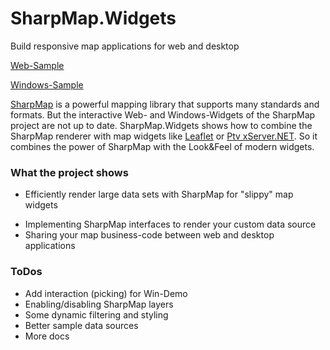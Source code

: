 # SharpMap.Widgets
Build responsive map applications for web and desktop

[Web-Sample](http://80.146.239.139/SharpMap.Widgets/)

[Windows-Sample](/Doc/SharpMap.Win.png)

[SharpMap](https://sharpmap.codeplex.com/) is a powerful mapping library that supports many standards and formats.
But the interactive Web- and Windows-Widgets of the SharpMap project are not up to date.
SharpMap.Widgets shows how to combine the SharpMap renderer with map widgets 
like [Leaflet](http://leafletjs.com/) or [Ptv xServer.NET](http://xserver.ptvgroup.com/en-uk/cookbook/explore/xserver-net-demo-center/).
So it combines the power of SharpMap with the Look&Feel of modern widgets.

### What the project shows
* Efficiently render large data sets with SharpMap for "slippy" map widgets
+ Implementing SharpMap interfaces to render your custom data source
+ Sharing your map business-code between web and desktop applications

### ToDos
* Add interaction (picking) for Win-Demo
* Enabling/disabling SharpMap layers
* Some dynamic filtering and styling
* Better sample data sources
* More docs
